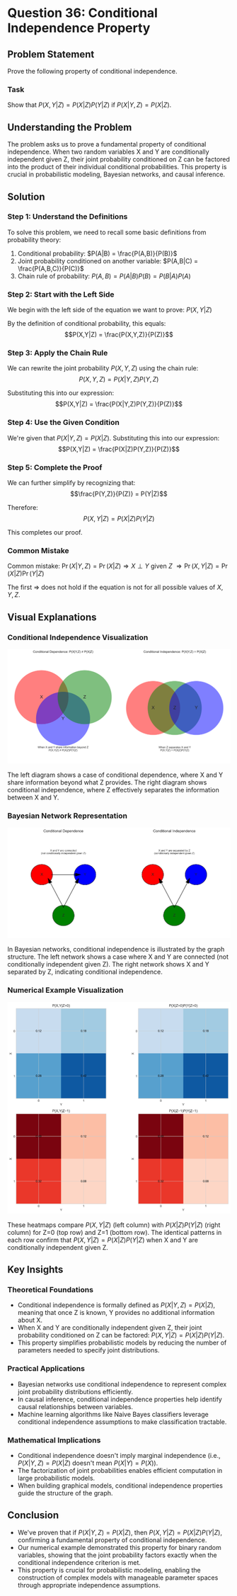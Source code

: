 # Question 36: Conditional Independence Property

## Problem Statement
Prove the following property of conditional independence.

### Task
Show that $P(X,Y|Z) = P(X|Z)P(Y|Z)$ if $P(X|Y,Z) = P(X|Z)$.

## Understanding the Problem
The problem asks us to prove a fundamental property of conditional independence. When two random variables X and Y are conditionally independent given Z, their joint probability conditioned on Z can be factored into the product of their individual conditional probabilities. This property is crucial in probabilistic modeling, Bayesian networks, and causal inference.

## Solution

### Step 1: Understand the Definitions
To solve this problem, we need to recall some basic definitions from probability theory:

1. Conditional probability: $P(A|B) = \frac{P(A,B)}{P(B)}$
2. Joint probability conditioned on another variable: $P(A,B|C) = \frac{P(A,B,C)}{P(C)}$
3. Chain rule of probability: $P(A,B) = P(A|B)P(B) = P(B|A)P(A)$

### Step 2: Start with the Left Side
We begin with the left side of the equation we want to prove:
$P(X,Y|Z)$

By the definition of conditional probability, this equals:
$$P(X,Y|Z) = \frac{P(X,Y,Z)}{P(Z)}$$

### Step 3: Apply the Chain Rule
We can rewrite the joint probability $P(X,Y,Z)$ using the chain rule:
$$P(X,Y,Z) = P(X|Y,Z)P(Y,Z)$$

Substituting this into our expression:
$$P(X,Y|Z) = \frac{P(X|Y,Z)P(Y,Z)}{P(Z)}$$

### Step 4: Use the Given Condition
We're given that $P(X|Y,Z) = P(X|Z)$. Substituting this into our expression:
$$P(X,Y|Z) = \frac{P(X|Z)P(Y,Z)}{P(Z)}$$

### Step 5: Complete the Proof
We can further simplify by recognizing that:
$$\frac{P(Y,Z)}{P(Z)} = P(Y|Z)$$

Therefore:
$$P(X,Y|Z) = P(X|Z)P(Y|Z)$$

This completes our proof.

### Common Mistake
Common mistake: $\Pr(X|Y,Z) = \Pr(X|Z) \Rightarrow X \perp Y$ given $Z$
$\Rightarrow \Pr(X,Y|Z) = \Pr(X|Z)\Pr(Y|Z)$

The first $\Rightarrow$ does not hold if the equation is not for all possible values of $X, Y, Z$.

## Visual Explanations

### Conditional Independence Visualization
![Conditional Independence Venn Diagram](../Images/L2_1_Quiz_36/conditional_independence_venn.png)

The left diagram shows a case of conditional dependence, where X and Y share information beyond what Z provides. The right diagram shows conditional independence, where Z effectively separates the information between X and Y.

### Bayesian Network Representation
![Conditional Independence in Bayesian Networks](../Images/L2_1_Quiz_36/conditional_independence_bayes_net.png)

In Bayesian networks, conditional independence is illustrated by the graph structure. The left network shows a case where X and Y are connected (not conditionally independent given Z). The right network shows X and Y separated by Z, indicating conditional independence.

### Numerical Example Visualization
![Numerical Example Heatmaps](../Images/L2_1_Quiz_36/numerical_example_heatmaps.png)

These heatmaps compare $P(X,Y|Z)$ (left column) with $P(X|Z)P(Y|Z)$ (right column) for Z=0 (top row) and Z=1 (bottom row). The identical patterns in each row confirm that $P(X,Y|Z) = P(X|Z)P(Y|Z)$ when X and Y are conditionally independent given Z.

## Key Insights

### Theoretical Foundations
- Conditional independence is formally defined as $P(X|Y,Z) = P(X|Z)$, meaning that once Z is known, Y provides no additional information about X.
- When X and Y are conditionally independent given Z, their joint probability conditioned on Z can be factored: $P(X,Y|Z) = P(X|Z)P(Y|Z)$.
- This property simplifies probabilistic models by reducing the number of parameters needed to specify joint distributions.

### Practical Applications
- Bayesian networks use conditional independence to represent complex joint probability distributions efficiently.
- In causal inference, conditional independence properties help identify causal relationships between variables.
- Machine learning algorithms like Naive Bayes classifiers leverage conditional independence assumptions to make classification tractable.

### Mathematical Implications
- Conditional independence doesn't imply marginal independence (i.e., $P(X|Y,Z) = P(X|Z)$ doesn't mean $P(X|Y) = P(X)$).
- The factorization of joint probabilities enables efficient computation in large probabilistic models.
- When building graphical models, conditional independence properties guide the structure of the graph.

## Conclusion
- We've proven that if $P(X|Y,Z) = P(X|Z)$, then $P(X,Y|Z) = P(X|Z)P(Y|Z)$, confirming a fundamental property of conditional independence.
- Our numerical example demonstrated this property for binary random variables, showing that the joint probability factors exactly when the conditional independence criterion is met.
- This property is crucial for probabilistic modeling, enabling the construction of complex models with manageable parameter spaces through appropriate independence assumptions. 